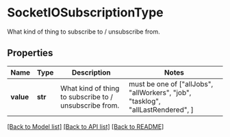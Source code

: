 # SocketIOSubscriptionType

What kind of thing to subscribe to / unsubscribe from.

## Properties
Name | Type | Description | Notes
------------ | ------------- | ------------- | -------------
**value** | **str** | What kind of thing to subscribe to / unsubscribe from. |  must be one of ["allJobs", "allWorkers", "job", "tasklog", "allLastRendered", ]

[[Back to Model list]](../README.md#documentation-for-models) [[Back to API list]](../README.md#documentation-for-api-endpoints) [[Back to README]](../README.md)


